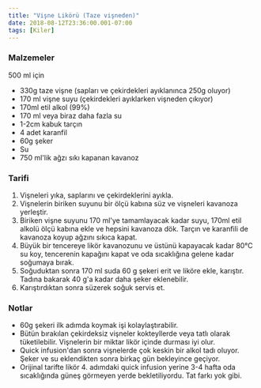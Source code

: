 ```yaml
---
title: "Vişne Likörü (Taze vişneden)"
date: 2018-08-12T23:36:00.001-07:00
tags: [Kiler]
---
```


### Malzemeler

500 ml için

- 330g taze vişne (sapları ve çekirdekleri ayıklanınca 250g oluyor)
- 170 ml vişne suyu (çekirdekleri ayıklarken vişneden çıkıyor)
- 170ml etil alkol (99%)
- 170 ml veya biraz daha fazla su
- 1-2cm kabuk tarçın
- 4 adet karanfil
- 60g şeker
- Su
- 750 ml'lik ağzı sıkı kapanan kavanoz

### Tarifi

1. Vişneleri yıka, saplarını ve çekirdeklerini ayıkla.
2. Vişnelerin biriken suyunu bir ölçü kabına süz ve vişneleri kavanoza yerleştir.
3. Biriken vişne suyunu 170 ml'ye tamamlayacak kadar suyu, 170ml etil alkolü ölçü kabına ekle ve hepsini kavanoza dök. Tarçın ve karanfili de kavanoza koyup ağzını sıkıca kapat.
4. Büyük bir tencereye likör kavanozunu ve üstünü kapayacak kadar 80°C su koy, tencerenin kapağını kapat ve oda sıcaklığına gelene kadar soğumaya bırak.
5. Soğuduktan sonra 170 ml suda 60 g şekeri erit ve liköre ekle, karıştır. Tadına bakarak 40 g'a kadar daha şeker eklenebilir.
6. Karıştırdıktan sonra süzerek soğuk servis et.

### Notlar

- 60g şekeri ilk adımda koymak işi kolaylaştırabilir.
- Bütün bırakılan çekirdeksiz vişneler kokteyllerde veya tatlı olarak tüketilebilir. Vişnelerin bir miktar likör içinde durması iyi olur.
- Quick infusion'dan sonra vişnelerde çok keskin bir alkol tadı oluyor. Şeker ve su eklendikten sonra birkaç gün bekleyince geçiyor.
- Orijinal tarifte likör 4. adımdaki quick infusion yerine 3-4 hafta oda sıcaklığında güneş görmeyen yerde bekletiliyordu. Tat farkı yok gibi.
